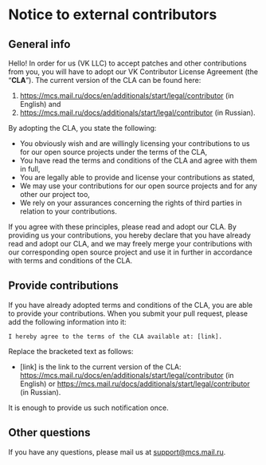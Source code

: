# Notice to external contributors

## General info

Hello! In order for us (VK LLC) to accept patches and other contributions from you, you will have to adopt our VK Contributor License Agreement (the “**CLA**”). The current version of the CLA can be found here:

1) https://mcs.mail.ru/docs/en/additionals/start/legal/contributor (in English) and
2) https://mcs.mail.ru/docs/additionals/start/legal/contributor (in Russian).

By adopting the CLA, you state the following:

* You obviously wish and are willingly licensing your contributions to us for our open source projects under the terms of the CLA,
* You have read the terms and conditions of the CLA and agree with them in full,
* You are legally able to provide and license your contributions as stated,
* We may use your contributions for our open source projects and for any other our project too,
* We rely on your assurances concerning the rights of third parties in relation to your contributions.

If you agree with these principles, please read and adopt our CLA. By providing us your contributions, you hereby declare that you have already read and adopt our CLA, and we may freely merge your contributions with our corresponding open source project and use it in further in accordance with terms and conditions of the CLA.

## Provide contributions

If you have already adopted terms and conditions of the CLA, you are able to provide your contributions. When you submit your pull request, please add the following information into it:

```
I hereby agree to the terms of the CLA available at: [link].
```

Replace the bracketed text as follows:

* [link] is the link to the current version of the CLA: https://mcs.mail.ru/docs/en/additionals/start/legal/contributor (in English) or https://mcs.mail.ru/docs/additionals/start/legal/contributor (in Russian).

It is enough to provide us such notification once.

## Other questions

If you have any questions, please mail us at support@mcs.mail.ru.
